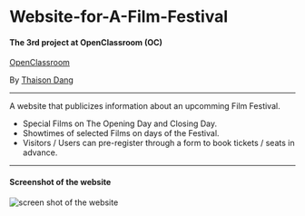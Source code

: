 # Website-for-A-Film-Festival

#### The 3rd project at OpenClassroom (OC)

[OpenClassroom](https://openclassrooms.com)

By [Thaison Dang](https://github.com/thaisonbk57)

---

A website that publicizes information about an upcomming Film Festival.

- Special Films on The Opening Day and Closing Day.
- Showtimes of selected Films on days of the Festival.
- Visitors / Users can pre-register through a form to book tickets / seats in advance.

---

#### Screenshot of the website

![screen shot of the website](./screenshot.png)
